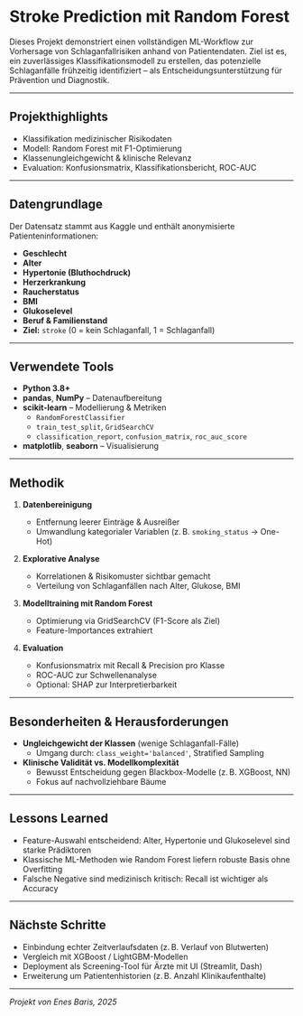 # Stroke Prediction mit Random Forest

Dieses Projekt demonstriert einen vollständigen ML-Workflow zur Vorhersage von Schlaganfallrisiken anhand von Patientendaten. Ziel ist es, ein zuverlässiges Klassifikationsmodell zu erstellen, das potenzielle Schlaganfälle frühzeitig identifiziert – als Entscheidungsunterstützung für Prävention und Diagnostik.

---

##  Projekthighlights

-  Klassifikation medizinischer Risikodaten
-  Modell: Random Forest mit F1-Optimierung
-  Klassenungleichgewicht & klinische Relevanz
-  Evaluation: Konfusionsmatrix, Klassifikationsbericht, ROC-AUC

---

##  Datengrundlage

Der Datensatz stammt aus Kaggle und enthält anonymisierte Patienteninformationen:

- **Geschlecht**
- **Alter**
- **Hypertonie (Bluthochdruck)**
- **Herzerkrankung**
- **Raucherstatus**
- **BMI**
- **Glukoselevel**
- **Beruf & Familienstand**
- **Ziel:** `stroke` (0 = kein Schlaganfall, 1 = Schlaganfall)

---

##  Verwendete Tools

- **Python 3.8+**
- **pandas**, **NumPy** – Datenaufbereitung
- **scikit-learn** – Modellierung & Metriken
  - `RandomForestClassifier`
  - `train_test_split`, `GridSearchCV`
  - `classification_report`, `confusion_matrix`, `roc_auc_score`
- **matplotlib**, **seaborn** – Visualisierung

---

##  Methodik

1. **Datenbereinigung**
   - Entfernung leerer Einträge & Ausreißer
   - Umwandlung kategorialer Variablen (z. B. `smoking_status` → One-Hot)

2. **Explorative Analyse**
   - Korrelationen & Risikomuster sichtbar gemacht
   - Verteilung von Schlaganfällen nach Alter, Glukose, BMI

3. **Modelltraining mit Random Forest**
   - Optimierung via GridSearchCV (F1-Score als Ziel)
   - Feature-Importances extrahiert

4. **Evaluation**
   - Konfusionsmatrix mit Recall & Precision pro Klasse
   - ROC-AUC zur Schwellenanalyse
   - Optional: SHAP zur Interpretierbarkeit

---

##  Besonderheiten & Herausforderungen

- **Ungleichgewicht der Klassen** (wenige Schlaganfall-Fälle)
  - Umgang durch: `class_weight='balanced'`, Stratified Sampling
- **Klinische Validität vs. Modellkomplexität**
  - Bewusst Entscheidung gegen Blackbox-Modelle (z. B. XGBoost, NN)
  - Fokus auf nachvollziehbare Bäume

---

##  Lessons Learned

-  Feature-Auswahl entscheidend: Alter, Hypertonie und Glukoselevel sind starke Prädiktoren
-  Klassische ML-Methoden wie Random Forest liefern robuste Basis ohne Overfitting
-  Falsche Negative sind medizinisch kritisch: Recall ist wichtiger als Accuracy

---

##  Nächste Schritte

- Einbindung echter Zeitverlaufsdaten (z. B. Verlauf von Blutwerten)
- Vergleich mit XGBoost / LightGBM-Modellen
- Deployment als Screening-Tool für Ärzte mit UI (Streamlit, Dash)
- Erweiterung um Patientenhistorien (z. B. Anzahl Klinikaufenthalte)

---

*Projekt von Enes Baris, 2025*

